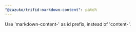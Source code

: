 ```yaml
---
"@zazuko/trifid-markdown-content": patch
---
```


Use 'markdown-content-' as id prefix, instead of 'content-'.
